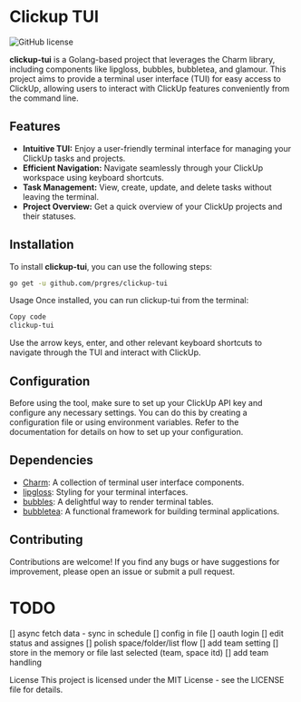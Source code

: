 # Clickup TUI

![GitHub license](https://img.shields.io/badge/license-MIT-blue.svg)

**clickup-tui** is a Golang-based project that leverages the Charm library, including components like lipgloss, bubbles, bubbletea, and glamour. This project aims to provide a terminal user interface (TUI) for easy access to ClickUp, allowing users to interact with ClickUp features conveniently from the command line.

## Features

- **Intuitive TUI:** Enjoy a user-friendly terminal interface for managing your ClickUp tasks and projects.
- **Efficient Navigation:** Navigate seamlessly through your ClickUp workspace using keyboard shortcuts.
- **Task Management:** View, create, update, and delete tasks without leaving the terminal.
- **Project Overview:** Get a quick overview of your ClickUp projects and their statuses.

## Installation

To install **clickup-tui**, you can use the following steps:

```bash
go get -u github.com/prgres/clickup-tui
```

Usage
Once installed, you can run clickup-tui from the terminal:

```bash
Copy code
clickup-tui
```

Use the arrow keys, enter, and other relevant keyboard shortcuts to navigate through the TUI and interact with ClickUp.

## Configuration
Before using the tool, make sure to set up your ClickUp API key and configure any necessary settings. You can do this by creating a configuration file or using environment variables. Refer to the documentation for details on how to set up your configuration.

## Dependencies

- [Charm](https://github.com/charmbracelet/charm): A collection of terminal user interface components.
- [lipgloss](https://github.com/charmbracelet/lipgloss): Styling for your terminal interfaces.
- [bubbles](https://github.com/charmbracelet/bubbles): A delightful way to render terminal tables.
- [bubbletea](https://github.com/charmbracelet/bubbletea): A functional framework for building terminal applications.
## Contributing
Contributions are welcome! If you find any bugs or have suggestions for improvement, please open an issue or submit a pull request.

# TODO
[] async fetch data - sync in schedule
[] config in file
[] oauth login
[] edit status and assignes
[] polish space/folder/list flow
[] add team setting
[] store in the memory or file last selected (team, space itd) 
[] add team handling

License
This project is licensed under the MIT License - see the LICENSE file for details.

